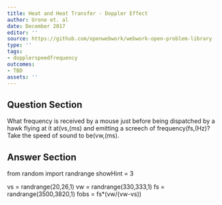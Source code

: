 ```yaml
---
title: Heat and Heat Transfer - Doppler Effect
author: Urone et. al
date: December 2017
editor: ''
source: https://github.com/openwebwork/webwork-open-problem-library
type: ''
tags:
- dopplerspeedfrequency
outcomes:
- TBD
assets: ''
---
```


## Question Section 

What frequency is received by a mouse just before being dispatched by a hawk flying
at it at(vs,(ms) and emitting a screech of frequency(fs,(Hz)? Take the speed of
sound to be(vw,(ms).


## Answer Section

from random import randrange
showHint = 3

vs = randrange(20,26,1)
vw = randrange(330,333,1)
fs = randrange(3500,3820,1)
fobs = fs*(vw/(vw-vs))